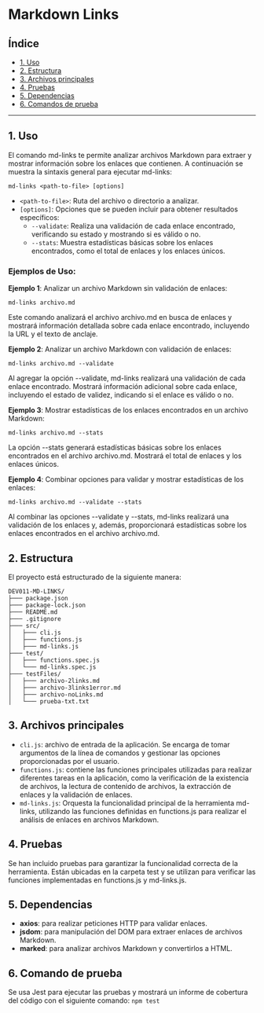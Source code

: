 # Markdown Links

## Índice

* [1. Uso](#1-uso)
* [2. Estructura](#2-estructura)
* [3. Archivos principales](#3-archivos-principales)
* [4. Pruebas](#4-pruebas)
* [5. Dependencias](#5-dependencias)
* [6. Comandos de prueba](#6-comandos-de-prueba)
***

## 1. Uso

El comando md-links te permite analizar archivos Markdown para extraer y 
mostrar información sobre los enlaces que contienen. A continuación se 
muestra la sintaxis general para ejecutar md-links:

`md-links <path-to-file> [options]`

* `<path-to-file>`: Ruta del archivo o directorio a analizar.
* `[options]`: Opciones que se pueden incluir para obtener resultados específicos:
    * `--validate`: Realiza una validación de cada enlace encontrado, verificando su estado 
    y mostrando si es válido o no.
    * `--stats`: Muestra estadísticas básicas sobre los enlaces encontrados, como el 
    total de enlaces y los enlaces únicos.

### **Ejemplos de Uso:**
**Ejemplo 1**: Analizar un archivo Markdown sin validación de enlaces:

`md-links archivo.md`

Este comando analizará el archivo archivo.md en busca de enlaces y mostrará información 
detallada sobre cada enlace encontrado, incluyendo la URL y el texto de anclaje.

**Ejemplo 2**: Analizar un archivo Markdown con validación de enlaces:

`md-links archivo.md --validate`

Al agregar la opción --validate, md-links realizará una validación de cada enlace encontrado. 
Mostrará información adicional sobre cada enlace, incluyendo el estado de validez, indicando 
si el enlace es válido o no.

**Ejemplo 3**: Mostrar estadísticas de los enlaces encontrados en un archivo Markdown:

`md-links archivo.md --stats`

La opción --stats generará estadísticas básicas sobre los enlaces encontrados en el archivo 
archivo.md. Mostrará el total de enlaces y los enlaces únicos.

**Ejemplo 4**: Combinar opciones para validar y mostrar estadísticas de los enlaces:

`md-links archivo.md --validate --stats`

Al combinar las opciones --validate y --stats, md-links realizará una validación de los enlaces
 y, además, proporcionará estadísticas sobre los enlaces encontrados en el archivo archivo.md.

## 2. Estructura

El proyecto está estructurado de la siguiente manera:
```
DEV011-MD-LINKS/
├─── package.json
├─── package-lock.json
├─── README.md
├─── .gitignore
├─── src/
│   ├─── cli.js
│   ├─── functions.js
│   ├─── md-links.js
├─── test/
│   ├─── functions.spec.js
│   └─── md-links.spec.js
├─── testFiles/
│   ├─── archivo-2links.md
│   ├─── archivo-3links1error.md
│   ├─── archivo-noLinks.md
│   └─── prueba-txt.txt
```

## 3. Archivos principales

* `cli.js`: archivo de entrada de la aplicación. Se encarga de tomar argumentos de la línea
    de comandos y gestionar las opciones proporcionadas por el usuario.
* `functions.js`: contiene las funciones principales utilizadas para realizar 
    diferentes tareas en la aplicación, como la verificación de la existencia de archivos,
    la lectura de contenido de archivos, la extracción de enlaces y la validación de enlaces.
* `md-links.js`: Orquesta la funcionalidad principal de la herramienta md-links, utilizando 
    las funciones definidas en functions.js para realizar el análisis de enlaces en archivos Markdown.


## 4. Pruebas

Se han incluido pruebas para garantizar la funcionalidad correcta de la herramienta. Están ubicadas 
en la carpeta test y se utilizan para verificar las funciones implementadas en functions.js y md-links.js.

## 5. Dependencias

* **axios**: para realizar peticiones HTTP para validar enlaces.
* **jsdom**: para manipulación del DOM para extraer enlaces de archivos Markdown.
* **marked**: para analizar archivos Markdown y convertirlos a HTML.

## 6. Comando de prueba
Se usa Jest para ejecutar las pruebas y mostrará un informe de cobertura del código con el siguiente comando:
`npm test`
